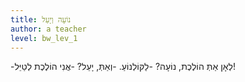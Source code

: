 ```yaml
---
title: נוֹעָה וְיָעֵל
author: a teacher
level: bw_lev_1
---
```

-לְאָן אַתְּ הוֹלֶכֶת, נוֹעָה?
-לַקּוֹלְנוֹעַ.
-וְאַתְּ, יָעֵל?
-אֲנִי הוֹלֶכֶת לְטַיֵּל!